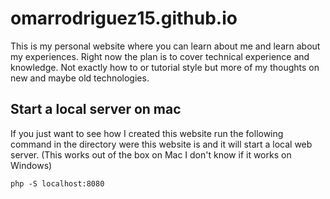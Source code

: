 omarrodriguez15.github.io
=========================
This is my personal website where you can learn about me and learn about my experiences. 
Right now the plan is to cover technical experience and knowledge. Not exactly how to or tutorial style 
but more of my thoughts on new and maybe old technologies. 

## Start a local server on mac
If you just want to see how I created this website run the following command in the directory were this 
website is and it will start a local web server.
(This works out of the box on Mac I don't know if it works on Windows)
```
php -S localhost:8080
```

